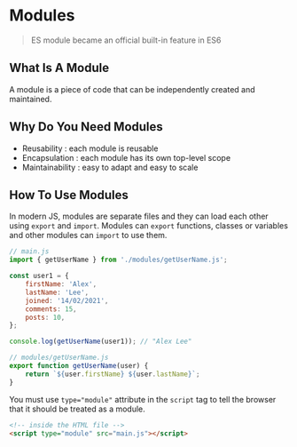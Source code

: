 # Modules

> ES module became an official built-in feature in ES6

## What Is A Module

A module is a piece of code that can be independently created and maintained.

## Why Do You Need Modules

- Reusability : each module is reusable
- Encapsulation : each module has its own top-level scope
- Maintainability : easy to adapt and easy to scale

## How To Use Modules

In modern JS, modules are separate files and they can load each other using `export` and `import`. Modules can `export` functions, classes or variables and other modules can `import` to use them.

```javascript
// main.js
import { getUserName } from './modules/getUserName.js';

const user1 = {
	firstName: 'Alex',
	lastName: 'Lee',
	joined: '14/02/2021',
	comments: 15,
	posts: 10,
};

console.log(getUserName(user1)); // "Alex Lee"
```

```javascript
// modules/getUserName.js
export function getUserName(user) {
	return `${user.firstName} ${user.lastName}`;
}
```

You must use `type="module"` attribute in the `script` tag to tell the browser that it should be treated as a module.

```html
<!-- inside the HTML file -->
<script type="module" src="main.js"></script>
```
